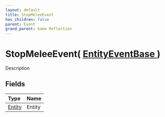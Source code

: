 ```yaml
---
layout: default
title: StopMeleeEvent
has_children: false
parent: Event
grand_parent: Game Reflection
---
```

# StopMeleeEvent( [ EntityEventBase ](/riftbreaker-wiki/docs/game-reflection/events/entity_event_base/) )
Description 

## Fields

| Type | Name |
|:----------|:--------------|
| [Entity](/riftbreaker-wiki/docs/game-reflection/classes/entity/) | Entity |

